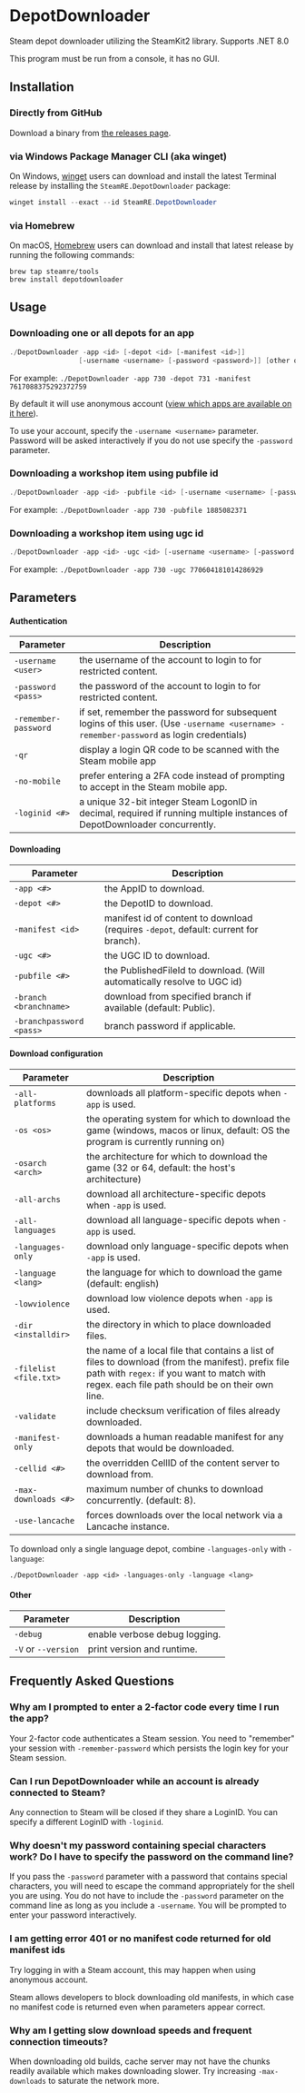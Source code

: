 DepotDownloader
===============

Steam depot downloader utilizing the SteamKit2 library. Supports .NET 8.0

This program must be run from a console, it has no GUI.

## Installation

### Directly from GitHub

Download a binary from [the releases page](https://github.com/SteamRE/DepotDownloader/releases/latest).

### via Windows Package Manager CLI (aka winget)

On Windows, [winget](https://github.com/microsoft/winget-cli) users can download and install
the latest Terminal release by installing the `SteamRE.DepotDownloader`
package:

```powershell
winget install --exact --id SteamRE.DepotDownloader
```

### via Homebrew

On macOS, [Homebrew](https://brew.sh) users can download and install that latest release by running the following commands:

```shell
brew tap steamre/tools
brew install depotdownloader
```

## Usage

### Downloading one or all depots for an app
```powershell
./DepotDownloader -app <id> [-depot <id> [-manifest <id>]]
                 [-username <username> [-password <password>]] [other options]
```

For example: `./DepotDownloader -app 730 -depot 731 -manifest 7617088375292372759`

By default it will use anonymous account ([view which apps are available on it here](https://steamdb.info/sub/17906/)).

To use your account, specify the `-username <username>` parameter. Password will be asked interactively if you do
not use specify the `-password` parameter.

### Downloading a workshop item using pubfile id
```powershell
./DepotDownloader -app <id> -pubfile <id> [-username <username> [-password <password>]]
```

For example: `./DepotDownloader -app 730 -pubfile 1885082371`

### Downloading a workshop item using ugc id
```powershell
./DepotDownloader -app <id> -ugc <id> [-username <username> [-password <password>]]
```

For example: `./DepotDownloader -app 730 -ugc 770604181014286929`

## Parameters

#### Authentication

Parameter               | Description
----------------------- | -----------
`-username <user>`      | the username of the account to login to for restricted content.
`-password <pass>`      | the password of the account to login to for restricted content.
`-remember-password`    | if set, remember the password for subsequent logins of this user. (Use `-username <username> -remember-password` as login credentials)
`-qr`                   | display a login QR code to be scanned with the Steam mobile app
`-no-mobile`            | prefer entering a 2FA code instead of prompting to accept in the Steam mobile app.
`-loginid <#>`          | a unique 32-bit integer Steam LogonID in decimal, required if running multiple instances of DepotDownloader concurrently.

#### Downloading

Parameter                | Description
------------------------ | -----------
`-app <#>`               | the AppID to download.
`-depot <#>`             | the DepotID to download.
`-manifest <id>`         | manifest id of content to download (requires `-depot`, default: current for branch).
`-ugc <#>`               | the UGC ID to download.
`-pubfile <#>`           | the PublishedFileId to download. (Will automatically resolve to UGC id)
`-branch <branchname>`   | download from specified branch if available (default: Public).
`-branchpassword <pass>` | branch password if applicable.

#### Download configuration

Parameter               | Description
----------------------- | -----------
`-all-platforms`        | downloads all platform-specific depots when `-app` is used.
`-os <os>`              | the operating system for which to download the game (windows, macos or linux, default: OS the program is currently running on)
`-osarch <arch>`        | the architecture for which to download the game (32 or 64, default: the host's architecture)
`-all-archs`            | download all architecture-specific depots when `-app` is used.
`-all-languages`        | download all language-specific depots when `-app` is used.
`-languages-only`       | download only language-specific depots when `-app` is used.
`-language <lang>`      | the language for which to download the game (default: english)
`-lowviolence`          | download low violence depots when `-app` is used.
`-dir <installdir>`     | the directory in which to place downloaded files.
`-filelist <file.txt>`  | the name of a local file that contains a list of files to download (from the manifest). prefix file path with `regex:` if you want to match with regex. each file path should be on their own line.
`-validate`             | include checksum verification of files already downloaded.
`-manifest-only`        | downloads a human readable manifest for any depots that would be downloaded.
`-cellid <#>`           | the overridden CellID of the content server to download from.
`-max-downloads <#>`    | maximum number of chunks to download concurrently. (default: 8).
`-use-lancache`         | forces downloads over the local network via a Lancache instance.

To download only a single language depot, combine `-languages-only` with `-language`:

```
./DepotDownloader -app <id> -languages-only -language <lang>
```

#### Other

Parameter               | Description
----------------------- | -----------
`-debug`                | enable verbose debug logging.
`-V` or `--version`     | print version and runtime.

## Frequently Asked Questions

### Why am I prompted to enter a 2-factor code every time I run the app?
Your 2-factor code authenticates a Steam session. You need to "remember" your session with `-remember-password` which persists the login key for your Steam session.

### Can I run DepotDownloader while an account is already connected to Steam?
Any connection to Steam will be closed if they share a LoginID. You can specify a different LoginID with `-loginid`.

### Why doesn't my password containing special characters work? Do I have to specify the password on the command line?
If you pass the `-password` parameter with a password that contains special characters, you will need to escape the command appropriately for the shell you are using. You do not have to include the `-password` parameter on the command line as long as you include a `-username`. You will be prompted to enter your password interactively.

### I am getting error 401 or no manifest code returned for old manifest ids
Try logging in with a Steam account, this may happen when using anonymous account.

Steam allows developers to block downloading old manifests, in which case no manifest code is returned even when parameters appear correct.

### Why am I getting slow download speeds and frequent connection timeouts?
When downloading old builds, cache server may not have the chunks readily available which makes downloading slower.
Try increasing `-max-downloads` to saturate the network more.
